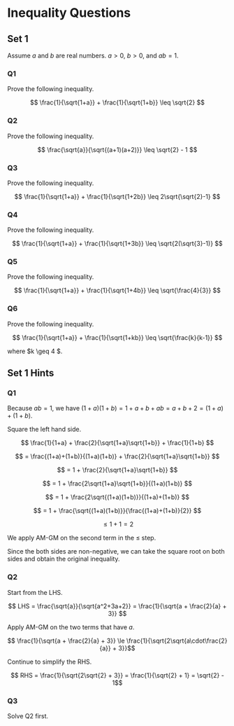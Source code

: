 # Inequality Questions

## Set 1

Assume $a$ and $b$ are real numbers. $a > 0$, $b > 0$, and $ab = 1$.

### Q1 
Prove the following inequality.

$$ \frac{1}{\sqrt{1+a}} + \frac{1}{\sqrt{1+b}} \leq \sqrt{2} $$

### Q2 
Prove the following inequality.

$$ \frac{\sqrt{a}}{\sqrt{(a+1)(a+2)}} \leq \sqrt{2} - 1 $$

### Q3 
Prove the following inequality.

$$ \frac{1}{\sqrt{1+a}} + \frac{1}{\sqrt{1+2b}} \leq 2\sqrt{\sqrt{2}-1} $$

### Q4
Prove the following inequality.

$$ \frac{1}{\sqrt{1+a}} + \frac{1}{\sqrt{1+3b}} \leq \sqrt{2(\sqrt{3}-1)} $$

### Q5
Prove the following inequality.

$$ \frac{1}{\sqrt{1+a}} + \frac{1}{\sqrt{1+4b}} \leq \sqrt{\frac{4}{3}} $$

### Q6
Prove the following inequality.

$$ \frac{1}{\sqrt{1+a}} + \frac{1}{\sqrt{1+kb}} \leq \sqrt{\frac{k}{k-1}} $$

where $k \geq 4 $.

## Set 1 Hints

### Q1 

Because $ab = 1$, we have $(1+a)(1+b) = 1+a+b+ab = a + b + 2 = (1+a) + (1+b)$.

Square the left hand side. 

$$ \frac{1}{1+a} + \frac{2}{\sqrt{1+a}\sqrt{1+b}} + \frac{1}{1+b} $$

$$ = \frac{(1+a)+(1+b)}{(1+a)(1+b)} + \frac{2}{\sqrt{1+a}\sqrt{1+b}} $$

$$ = 1 + \frac{2}{\sqrt{1+a}\sqrt{1+b}} $$

$$ = 1 + \frac{2\sqrt{1+a}\sqrt{1+b}}{(1+a)(1+b)} $$

$$ = 1 + \frac{2\sqrt{(1+a)(1+b)}}{(1+a)+(1+b)} $$

$$ = 1 + \frac{\sqrt{(1+a)(1+b)}}{\frac{(1+a)+(1+b)}{2}} $$

$$ \le 1 + 1 = 2 $$

We apply AM-GM on the second term in the $\le$ step.

Since the both sides are non-negative, we can take the square root on both sides and obtain the original inequality.

### Q2

Start from the LHS. 

$$ LHS = \frac{\sqrt{a}}{\sqrt{a^2+3a+2}} = \frac{1}{\sqrt{a + \frac{2}{a} + 3}} $$

Apply AM-GM on the two terms that have $a$. 

$$ \frac{1}{\sqrt{a + \frac{2}{a} + 3}} \le \frac{1}{\sqrt{2\sqrt{a\cdot\frac{2}{a}} + 3}}$$

Continue to simplify the RHS.

$$ RHS = \frac{1}{\sqrt{2\sqrt{2} + 3}} = \frac{1}{\sqrt{2} + 1} = \sqrt{2} - 1$$

### Q3

Solve Q2 first.
